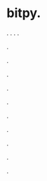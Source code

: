 # bitpy.
.
.
.
.












.






















































.
























.



























.

















































































.































































.































































































.















.


































































.



























.
